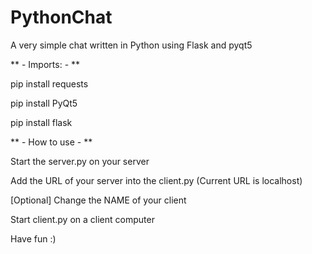 # PythonChat
A very simple chat written in Python using Flask and pyqt5


** - Imports: - **

pip install requests

pip install PyQt5

pip install flask


** - How to use - **

Start the server.py on your server

Add the URL of your server into the client.py (Current URL is localhost)

[Optional] Change the NAME of your client

Start client.py on a client computer


Have fun :)
